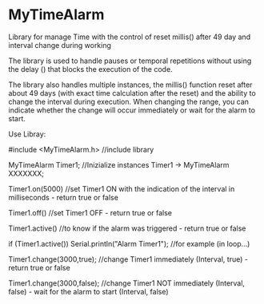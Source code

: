 # MyTimeAlarm
Library for manage Time with the control of reset millis() after 49 day and interval change during working


The library is used to handle pauses or temporal repetitions without using the delay () that blocks the execution of the code.

The library also handles multiple instances, the millis() function reset after about 49 days (with exact time calculation after the reset) and the ability to change the interval during execution.
When changing the range, you can indicate whether the change will occur immediately or wait for the alarm to start.


Use Libray:


#include <MyTimeAlarm.h> //include library

MyTimeAlarm Timer1; //Inizialize instances Timer1 -> MyTimeAlarm XXXXXXX;

Timer1.on(5000) //set Timer1 ON with the indication of the interval in milliseconds - return true or false

Timer1.off() //set Timer1 OFF - return true or false

Timer1.active() //to know if the alarm was triggered - return true or false

if (Timer1.active()) Serial.println("Alarm Timer1"); //for example (in loop...)

Timer1.change(3000,true); //change Timer1 immediately (Interval, true) - return true or false

Timer1.change(3000,false); //change Timer1 NOT immediately (Interval, false) - wait for the alarm to start (Interval, false)
